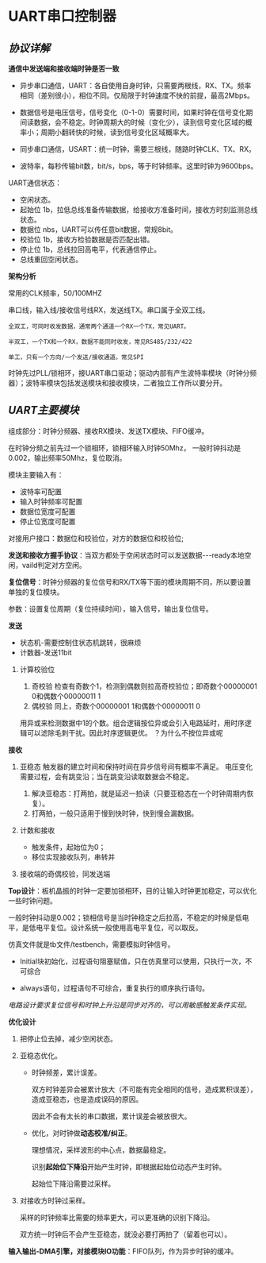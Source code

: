 # UART串口控制器

## *协议详解*
**通信中发送端和接收端时钟是否一致**

- 异步串口通信，UART：各自使用自身时钟，只需要两根线，RX、TX。频率相同（差别很小），相位不同。仅局限于时钟速度不快的前提，最高2Mbps。
- 数据信号是电压信号，信号变化（0-1-0）需要时间，如果时钟在信号变化期间读数据，会不稳定。时钟周期大的时候（变化少），读到信号变化区域的概率小；周期小翻转快的时候，读到信号变化区域概率大。

- 同步串口通信，USART：统一时钟，需要三根线，随路时钟CLK、TX、RX。
- 波特率，每秒传输bit数，bit/s，bps，等于时钟频率。这里时钟为9600bps。

UART通信状态：
- 空闲状态。
- 起始位 1b，拉低总线准备传输数据，给接收方准备时间，接收方时刻监测总线状态。
- 数据位 nbs，UART可以传任意bit数据，常规8bit。
- 校验位 1b，接收方检验数据是否匹配出错。
- 停止位 1b，总线拉回高电平，代表通信停止。
- 总线重回空闲状态。

**架构分析**

常用的CLK频率，50/100MHZ

串口线，输入线/接收信号线RX，发送线TX。串口属于全双工线。

    全双工，可同时收发数据，通常两个通道一个RX一个TX，常见UART。
    
    半双工，一个TX和一个RX，数据不能同时收发，常见RS485/232/422
    
    单工，只有一个方向/一个发送/接收通道。常见SPI

时钟先过PLL/锁相环，接UART串口驱动；驱动内部有产生波特率模块（时钟分频器）；波特率模块包括发送模块和接收模块，二者独立工作所以要分开。

## *UART主要模块*

组成部分：时钟分频器、接收RX模块、发送TX模块、FIFO缓冲。

在时钟分频之前先过一个锁相环，锁相环输入时钟50Mhz，
一般时钟抖动是0.002，输出频率50Mhz，复位取消。

模块主要输入有：
* 波特率可配置 
* 输入时钟频率可配置    
* 数据位宽度可配置
* 停止位宽度可配置
    
对接用户接口：数据位和校验位，对方的数据位和校验位;

**发送和接收方握手协议**：当双方都处于空闲状态时可以发送数据---ready本地空闲，vaild判定对方空闲。

    
**复位信号**：时钟分频器的复位信号和RX/TX等下面的模块周期不同，所以要设置单独的复位模块。

参数：设置复位周期（复位持续时间），输入信号，输出复位信号。

**发送**
- 状态机-需要控制住状态机跳转，很麻烦
- 计数器-发送11bit
1. 计算校验位
   1. 奇校验
        检查有奇数个1，检测到偶数则拉高奇校验位；即奇数个00000001 0和偶数个00000011 1
   2. 偶校验
        同上，奇数个00000001 1和偶数个00000011 0
    
    用异或来检测数据中1的个数。组合逻辑按位异或会引入电路延时，用时序逻辑可以滤除毛刺干扰。因此时序逻辑更优。 ？为什么不按位异或呢

**接收**
1. 亚稳态
        触发器的建立时间和保持时间在异步信号间有概率不满足。
        电压变化需要过程，会有跳变沿；当在跳变沿读取数据会不稳定。

   1. 解决亚稳态：打两拍，就是延迟一拍读（只要亚稳态在一个时钟周期内恢复）。
   2. 打两拍，一般只适用于慢到快时钟，快到慢会漏数据。 
2.  计数和接收
    - 触发条件，起始位为0；
    - 移位实现接收队列，串转并
3. 接收端的奇偶校验，同发送端
    
**Top设计**：板机晶振的时钟一定要加锁相环，目的让输入时钟更加稳定，可以优化一些时钟问题。

一般时钟抖动是0.002；锁相信号是当时钟稳定之后拉高，不稳定的时候是低电平，是低电平复位。设计系统一般使用高电平复位，可以取反。

仿真文件就是tb文件/testbench，需要模拟时钟信号。

- Initial块初始化，过程语句阻塞赋值，只在仿真里可以使用，只执行一次，不可综合

- always语句，过程语句不可综合，重复执行的顺序执行语句。

*电路设计要求复位信号和时钟上升沿是同步对齐的，可以用敏感触发条件实现。*

**优化设计**
1. 把停止位去掉，减少空闲状态。
2. 亚稳态优化。
    - 时钟频差，累计误差。
        
        双方时钟差异会被累计放大（不可能有完全相同的信号，造成累积误差），造成亚稳态，也是造成误码的原因。

        因此不会有太长的串口数据，累计误差会被放很大。
        
    - 优化，对时钟做**动态校准/纠正**。
        
        理想情况，采样波形的中心点，数据最稳定。
        
        识别**起始位下降沿**开始产生时钟，即根据起始位动态产生时钟。

        起始位下降沿需要过采样。
3. 对接收方时钟过采样。
    
    采样的时钟频率比需要的频率更大，可以更准确的识别下降沿。

    双方统一时钟后不会产生亚稳态，就没必要打两拍了（留着也可以）。


**输入输出-DMA引擎，对接模块IO功能**：FIFO队列，作为异步时钟的缓冲。



